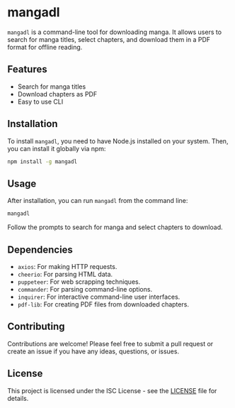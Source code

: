 # mangadl

`mangadl` is a command-line tool for downloading manga. It allows users to search for manga titles, select chapters, and download them in a PDF format for offline reading.

## Features

- Search for manga titles
- Download chapters as PDF
- Easy to use CLI

## Installation

To install `mangadl`, you need to have Node.js installed on your system. Then, you can install it globally via npm:

```bash
npm install -g mangadl
```

## Usage

After installation, you can run `mangadl` from the command line:

```bash
mangadl
```

Follow the prompts to search for manga and select chapters to download.

## Dependencies

- `axios`: For making HTTP requests.
- `cheerio`: For parsing HTML data.
- `puppeteer`: For web scrapping techniques.
- `commander`: For parsing command-line options.
- `inquirer`: For interactive command-line user interfaces.
- `pdf-lib`: For creating PDF files from downloaded chapters.

## Contributing

Contributions are welcome! Please feel free to submit a pull request or create an issue if you have any ideas, questions, or issues.

## License

This project is licensed under the ISC License - see the [LICENSE](LICENSE) file for details.
